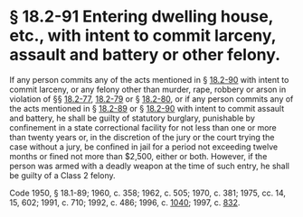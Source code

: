 # § 18.2-91 Entering dwelling house, etc., with intent to commit larceny, assault and battery or other felony.

<p>If any person commits any of the acts mentioned in § <a href='http://law.lis.virginia.gov/vacode/18.2-90/'>18.2-90</a> with intent to commit larceny, or any felony other than murder, rape, robbery or arson in violation of §§ <a href='http://law.lis.virginia.gov/vacode/18.2-77/'>18.2-77</a>, <a href='http://law.lis.virginia.gov/vacode/18.2-79/'>18.2-79</a> or § <a href='http://law.lis.virginia.gov/vacode/18.2-80/'>18.2-80</a>, or if any person commits any of the acts mentioned in § <a href='http://law.lis.virginia.gov/vacode/18.2-89/'>18.2-89</a> or § <a href='http://law.lis.virginia.gov/vacode/18.2-90/'>18.2-90</a> with intent to commit assault and battery, he shall be guilty of statutory burglary, punishable by confinement in a state correctional facility for not less than one or more than twenty years or, in the discretion of the jury or the court trying the case without a jury, be confined in jail for a period not exceeding twelve months or fined not more than $2,500, either or both. However, if the person was armed with a deadly weapon at the time of such entry, he shall be guilty of a Class 2 felony.</p><p>Code 1950, § 18.1-89; 1960, c. 358; 1962, c. 505; 1970, c. 381; 1975, cc. 14, 15, 602; 1991, c. 710; 1992, c. 486; 1996, c. <a href='http://lis.virginia.gov/cgi-bin/legp604.exe?961+ful+CHAP1040'>1040</a>; 1997, c. <a href='http://lis.virginia.gov/cgi-bin/legp604.exe?971+ful+CHAP0832'>832</a>.</p>